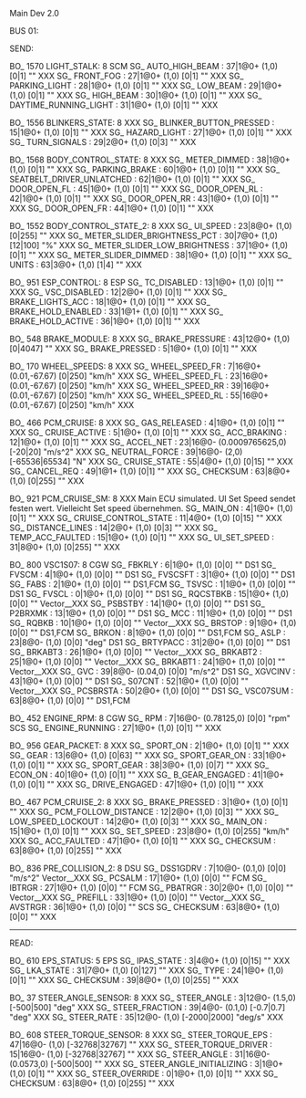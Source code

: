 Main Dev 2.0

BUS 01: 

SEND: 

BO_ 1570 LIGHT_STALK: 8 SCM
 SG_ AUTO_HIGH_BEAM : 37|1@0+ (1,0) [0|1] "" XXX
 SG_ FRONT_FOG : 27|1@0+ (1,0) [0|1] "" XXX
 SG_ PARKING_LIGHT : 28|1@0+ (1,0) [0|1] "" XXX
 SG_ LOW_BEAM : 29|1@0+ (1,0) [0|1] "" XXX
 SG_ HIGH_BEAM : 30|1@0+ (1,0) [0|1] "" XXX
 SG_ DAYTIME_RUNNING_LIGHT : 31|1@0+ (1,0) [0|1] "" XXX

BO_ 1556 BLINKERS_STATE: 8 XXX
 SG_ BLINKER_BUTTON_PRESSED : 15|1@0+ (1,0) [0|1] "" XXX
 SG_ HAZARD_LIGHT : 27|1@0+ (1,0) [0|1] "" XXX
 SG_ TURN_SIGNALS : 29|2@0+ (1,0) [0|3] "" XXX

BO_ 1568 BODY_CONTROL_STATE: 8 XXX
 SG_ METER_DIMMED : 38|1@0+ (1,0) [0|1] "" XXX
 SG_ PARKING_BRAKE : 60|1@0+ (1,0) [0|1] "" XXX
 SG_ SEATBELT_DRIVER_UNLATCHED : 62|1@0+ (1,0) [0|1] "" XXX
 SG_ DOOR_OPEN_FL : 45|1@0+ (1,0) [0|1] "" XXX
 SG_ DOOR_OPEN_RL : 42|1@0+ (1,0) [0|1] "" XXX
 SG_ DOOR_OPEN_RR : 43|1@0+ (1,0) [0|1] "" XXX
 SG_ DOOR_OPEN_FR : 44|1@0+ (1,0) [0|1] "" XXX

BO_ 1552 BODY_CONTROL_STATE_2: 8 XXX
 SG_ UI_SPEED : 23|8@0+ (1,0) [0|255] "" XXX
 SG_ METER_SLIDER_BRIGHTNESS_PCT : 30|7@0+ (1,0) [12|100] "%" XXX
 SG_ METER_SLIDER_LOW_BRIGHTNESS : 37|1@0+ (1,0) [0|1] "" XXX
 SG_ METER_SLIDER_DIMMED : 38|1@0+ (1,0) [0|1] "" XXX
 SG_ UNITS : 63|3@0+ (1,0) [1|4] "" XXX

BO_ 951 ESP_CONTROL: 8 ESP
 SG_ TC_DISABLED : 13|1@0+ (1,0) [0|1] "" XXX
 SG_ VSC_DISABLED : 12|2@0+ (1,0) [0|1] "" XXX
 SG_ BRAKE_LIGHTS_ACC : 18|1@0+ (1,0) [0|1] "" XXX
 SG_ BRAKE_HOLD_ENABLED : 33|1@1+ (1,0) [0|1] "" XXX
 SG_ BRAKE_HOLD_ACTIVE : 36|1@0+ (1,0) [0|1] "" XXX

BO_ 548 BRAKE_MODULE: 8 XXX
 SG_ BRAKE_PRESSURE : 43|12@0+ (1,0) [0|4047] "" XXX
 SG_ BRAKE_PRESSED : 5|1@0+ (1,0) [0|1] "" XXX

BO_ 170 WHEEL_SPEEDS: 8 XXX
 SG_ WHEEL_SPEED_FR : 7|16@0+ (0.01,-67.67) [0|250] "km/h" XXX
 SG_ WHEEL_SPEED_FL : 23|16@0+ (0.01,-67.67) [0|250] "km/h" XXX
 SG_ WHEEL_SPEED_RR : 39|16@0+ (0.01,-67.67) [0|250] "km/h" XXX
 SG_ WHEEL_SPEED_RL : 55|16@0+ (0.01,-67.67) [0|250] "km/h" XXX

BO_ 466 PCM_CRUISE: 8 XXX
 SG_ GAS_RELEASED : 4|1@0+ (1,0) [0|1] "" XXX
 SG_ CRUISE_ACTIVE : 5|1@0+ (1,0) [0|1] "" XXX
 SG_ ACC_BRAKING : 12|1@0+ (1,0) [0|1] "" XXX
 SG_ ACCEL_NET : 23|16@0- (0.0009765625,0) [-20|20] "m/s^2" XXX
 SG_ NEUTRAL_FORCE : 39|16@0- (2,0) [-65536|65534] "N" XXX
 SG_ CRUISE_STATE : 55|4@0+ (1,0) [0|15] "" XXX
 SG_ CANCEL_REQ : 49|1@1+ (1,0) [0|1] "" XXX
 SG_ CHECKSUM : 63|8@0+ (1,0) [0|255] "" XXX

BO_ 921 PCM_CRUISE_SM: 8 XXX    Main ECU simulated. UI Set Speed sendet festen wert. Vielleicht Set speed übernehmen.
 SG_ MAIN_ON : 4|1@0+ (1,0) [0|1] "" XXX
 SG_ CRUISE_CONTROL_STATE : 11|4@0+ (1,0) [0|15] "" XXX
 SG_ DISTANCE_LINES : 14|2@0+ (1,0) [0|3] "" XXX
 SG_ TEMP_ACC_FAULTED : 15|1@0+ (1,0) [0|1] "" XXX
 SG_ UI_SET_SPEED : 31|8@0+ (1,0) [0|255] "" XXX

BO_ 800 VSC1S07: 8 CGW
 SG_ FBKRLY : 6|1@0+ (1,0) [0|0] "" DS1
 SG_ FVSCM : 4|1@0+ (1,0) [0|0] "" DS1
 SG_ FVSCSFT : 3|1@0+ (1,0) [0|0] "" DS1
 SG_ FABS : 2|1@0+ (1,0) [0|0] "" DS1,FCM
 SG_ TSVSC : 1|1@0+ (1,0) [0|0] "" DS1
 SG_ FVSCL : 0|1@0+ (1,0) [0|0] "" DS1
 SG_ RQCSTBKB : 15|1@0+ (1,0) [0|0] "" Vector__XXX
 SG_ PSBSTBY : 14|1@0+ (1,0) [0|0] "" DS1
 SG_ P2BRXMK : 13|1@0+ (1,0) [0|0] "" DS1
 SG_ MCC : 11|1@0+ (1,0) [0|0] "" DS1
 SG_ RQBKB : 10|1@0+ (1,0) [0|0] "" Vector__XXX
 SG_ BRSTOP : 9|1@0+ (1,0) [0|0] "" DS1,FCM
 SG_ BRKON : 8|1@0+ (1,0) [0|0] "" DS1,FCM
 SG_ ASLP : 23|8@0- (1,0) [0|0] "deg" DS1
 SG_ BRTYPACC : 31|2@0+ (1,0) [0|0] "" DS1
 SG_ BRKABT3 : 26|1@0+ (1,0) [0|0] "" Vector__XXX
 SG_ BRKABT2 : 25|1@0+ (1,0) [0|0] "" Vector__XXX
 SG_ BRKABT1 : 24|1@0+ (1,0) [0|0] "" Vector__XXX
 SG_ GVC : 39|8@0- (0.04,0) [0|0] "m/s^2" DS1
 SG_ XGVCINV : 43|1@0+ (1,0) [0|0] "" DS1
 SG_ S07CNT : 52|1@0+ (1,0) [0|0] "" Vector__XXX
 SG_ PCSBRSTA : 50|2@0+ (1,0) [0|0] "" DS1
 SG_ VSC07SUM : 63|8@0+ (1,0) [0|0] "" DS1,FCM

BO_ 452 ENGINE_RPM: 8 CGW
 SG_ RPM : 7|16@0- (0.78125,0) [0|0] "rpm" SCS
 SG_ ENGINE_RUNNING : 27|1@0+ (1,0) [0|1] "" XXX

BO_ 956 GEAR_PACKET: 8 XXX
 SG_ SPORT_ON : 2|1@0+ (1,0) [0|1] "" XXX
 SG_ GEAR : 13|6@0+ (1,0) [0|63] "" XXX
 SG_ SPORT_GEAR_ON : 33|1@0+ (1,0) [0|1] "" XXX
 SG_ SPORT_GEAR : 38|3@0+ (1,0) [0|7] "" XXX
 SG_ ECON_ON : 40|1@0+ (1,0) [0|1] "" XXX
 SG_ B_GEAR_ENGAGED : 41|1@0+ (1,0) [0|1] "" XXX
 SG_ DRIVE_ENGAGED : 47|1@0+ (1,0) [0|1] "" XXX

BO_ 467 PCM_CRUISE_2: 8 XXX
 SG_ BRAKE_PRESSED : 3|1@0+ (1,0) [0|1] "" XXX
 SG_ PCM_FOLLOW_DISTANCE : 12|2@0+ (1,0) [0|3] "" XXX
 SG_ LOW_SPEED_LOCKOUT : 14|2@0+ (1,0) [0|3] "" XXX
 SG_ MAIN_ON : 15|1@0+ (1,0) [0|1] "" XXX
 SG_ SET_SPEED : 23|8@0+ (1,0) [0|255] "km/h" XXX
 SG_ ACC_FAULTED : 47|1@0+ (1,0) [0|1] "" XXX
 SG_ CHECKSUM : 63|8@0+ (1,0) [0|255] "" XXX

BO_ 836 PRE_COLLISION_2: 8 DSU
 SG_ DSS1GDRV : 7|10@0- (0.1,0) [0|0] "m/s^2" Vector__XXX
 SG_ PCSALM : 17|1@0+ (1,0) [0|0] "" FCM
 SG_ IBTRGR : 27|1@0+ (1,0) [0|0] "" FCM
 SG_ PBATRGR : 30|2@0+ (1,0) [0|0] "" Vector__XXX
 SG_ PREFILL : 33|1@0+ (1,0) [0|0] "" Vector__XXX
 SG_ AVSTRGR : 36|1@0+ (1,0) [0|0] "" SCS
 SG_ CHECKSUM : 63|8@0+ (1,0) [0|0] "" XXX


________________________________________________________________________________________________________________________________________________________________________________________________
READ:

BO_ 610 EPS_STATUS: 5 EPS
 SG_ IPAS_STATE : 3|4@0+ (1,0) [0|15] "" XXX
 SG_ LKA_STATE : 31|7@0+ (1,0) [0|127] "" XXX
 SG_ TYPE : 24|1@0+ (1,0) [0|1] "" XXX
 SG_ CHECKSUM : 39|8@0+ (1,0) [0|255] "" XXX

BO_ 37 STEER_ANGLE_SENSOR: 8 XXX
 SG_ STEER_ANGLE : 3|12@0- (1.5,0) [-500|500] "deg" XXX
 SG_ STEER_FRACTION : 39|4@0- (0.1,0) [-0.7|0.7] "deg" XXX
 SG_ STEER_RATE : 35|12@0- (1,0) [-2000|2000] "deg/s" XXX

BO_ 608 STEER_TORQUE_SENSOR: 8 XXX
 SG_ STEER_TORQUE_EPS : 47|16@0- (1,0) [-32768|32767] "" XXX
 SG_ STEER_TORQUE_DRIVER : 15|16@0- (1,0) [-32768|32767] "" XXX
 SG_ STEER_ANGLE : 31|16@0- (0.0573,0) [-500|500] "" XXX
 SG_ STEER_ANGLE_INITIALIZING : 3|1@0+ (1,0) [0|1] "" XXX
 SG_ STEER_OVERRIDE : 0|1@0+ (1,0) [0|1] "" XXX
 SG_ CHECKSUM : 63|8@0+ (1,0) [0|255] "" XXX
